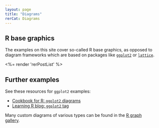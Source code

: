 ```yaml
---
layout: page
title: "Diagrams"
rerCat: Diagrams
---
```


R base graphics
----------------

The examples on this site cover so-called R base graphics, as opposed to diagram frameworks which are based on packages like [`ggplot2`](http://cran.r-project.org/package=ggplot2) or [`lattice`](http://cran.r-project.org/package=lattice).

<%= render 'rerPostList' %>

Further examples
----------------

See these resources for `ggplot2` examples:

 - [Cookbook for R: `ggplot2` diagrams](http://www.cookbook-r.com/Graphs/)
 - [Learning R blog: `ggplot2` tag](http://learnr.wordpress.com/tag/ggplot2/)

Many custom diagrams of various types can be found in the [R graph gallery](http://gallery.r-enthusiasts.com/).
